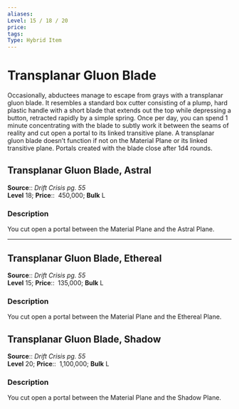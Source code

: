 ```yaml
---
aliases: 
Level: 15 / 18 / 20 
price:  
tags: 
Type: Hybrid Item
---
```


# Transplanar Gluon Blade

Occasionally, abductees manage to escape from grays with a transplanar gluon blade. It resembles a standard box cutter consisting of a plump, hard plastic handle with a short blade that extends out the top while depressing a button, retracted rapidly by a simple spring. Once per day, you can spend 1 minute concentrating with the blade to subtly work it between the seams of reality and cut open a portal to its linked transitive plane. A transplanar gluon blade doesn’t function if not on the Material Plane or its linked transitive plane. Portals created with the blade close after 1d4 rounds.  

## Transplanar Gluon Blade, Astral

**Source**:: _Drift Crisis pg. 55_  
**Level** 18;
**Price**::  450,000; **Bulk** L

### Description

You cut open a portal between the Material Plane and the Astral Plane.

---

## Transplanar Gluon Blade, Ethereal

**Source**:: _Drift Crisis pg. 55_  
**Level** 15;
**Price**::  135,000; **Bulk** L

### Description

You cut open a portal between the Material Plane and the Ethereal Plane.

## Transplanar Gluon Blade, Shadow

**Source**:: _Drift Crisis pg. 55_  
**Level** 20;
**Price**::  1,100,000; **Bulk** L

### Description

You cut open a portal between the Material Plane and the Shadow Plane.
